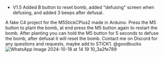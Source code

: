 - V1.5 Added B button to reset bomb, added "defusing" screen when defusing, and added 3 beeps after defusal.

A fake C4 project for the M5StickCPlus2 made in Arduino.
Press the M5 button to plant the bomb, at end press the M5 button again to restart the bomb.
After planting you can hold the M5 button for 5 seconds to defuse the bomb, after defusal it will reset the bomb.
Contact me on Discord for any questions and requests, maybe add to STICK1. @goodbucks
![WhatsApp Image 2024-10-18 at 14 19 10_3a2fe789](https://github.com/user-attachments/assets/be88122a-a25c-42fc-a20b-1a8b0869ca26)
